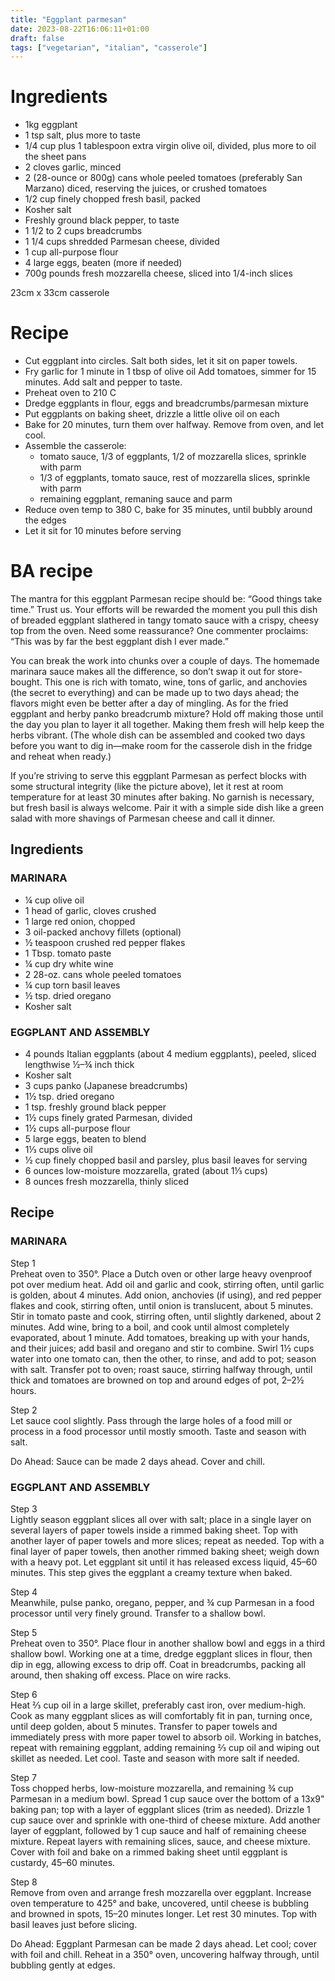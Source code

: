 ```yaml
---
title: "Eggplant parmesan"
date: 2023-08-22T16:06:11+01:00
draft: false
tags: ["vegetarian", "italian", "casserole"]
---
```


# Ingredients

 - 1kg eggplant
 - 1 tsp salt, plus more to taste
 - 1/4 cup plus 1 tablespoon extra virgin olive oil, divided, plus more to oil the sheet pans
 - 2 cloves garlic, minced
 - 2 (28-ounce or 800g) cans whole peeled tomatoes (preferably San Marzano) diced, reserving the juices, or crushed tomatoes
 - 1/2 cup finely chopped fresh basil, packed
 - Kosher salt
 - Freshly ground black pepper, to taste
 - 1 1/2 to 2 cups breadcrumbs
 - 1 1/4 cups shredded Parmesan cheese, divided
 - 1 cup all-purpose flour
 - 4 large eggs, beaten (more if needed)
 - 700g pounds fresh mozzarella cheese, sliced into 1/4-inch slices

23cm x 33cm casserole

# Recipe

 - Cut eggplant into circles. Salt both sides, let it sit on paper towels.
 - Fry garlic for 1 minute in 1 tbsp of olive oil Add tomatoes, simmer for 15 minutes. Add salt and pepper to taste.
 - Preheat oven to 210 C
 - Dredge eggplants in flour, eggs and breadcrumbs/parmesan mixture
 - Put eggplants on baking sheet, drizzle a little olive oil on each
 - Bake for 20 minutes, turn them over halfway. Remove from oven, and let cool.
 - Assemble the casserole:
    - tomato sauce, 1/3 of eggplants, 1/2 of mozzarella slices, sprinkle with parm
    - 1/3 of eggplants, tomato sauce, rest of mozzarella slices, sprinkle with parm
    - remaining eggplant, remaning sauce and parm
 - Reduce oven temp to 380 C, bake for 35 minutes, until bubbly around the edges
 - Let it sit for 10 minutes before serving

# BA recipe

The mantra for this eggplant Parmesan recipe should be: “Good things take time.” Trust us. Your efforts will be rewarded the moment you pull this dish of breaded eggplant slathered in tangy tomato sauce with a crispy, cheesy top from the oven. Need some reassurance? One commenter proclaims: “This was by far the best eggplant dish I ever made.”

You can break the work into chunks over a couple of days. The homemade marinara sauce makes all the difference, so don’t swap it out for store-bought. This one is rich with tomato, wine, tons of garlic, and anchovies (the secret to everything) and can be made up to two days ahead; the flavors might even be better after a day of mingling. As for the fried eggplant and herby panko breadcrumb mixture? Hold off making those until the day you plan to layer it all together. Making them fresh will help keep the herbs vibrant. (The whole dish can be assembled and cooked two days before you want to dig in—make room for the casserole dish in the fridge and reheat when ready.) 

If you’re striving to serve this eggplant Parmesan as perfect blocks with some structural integrity (like the picture above), let it rest at room temperature for at least 30 minutes after baking. No garnish is necessary, but fresh basil is always welcome. Pair it with a simple side dish like a green salad with more shavings of Parmesan cheese and call it dinner.

## Ingredients

### MARINARA

 - ¼ cup olive oil
 - 1 head of garlic, cloves crushed
 - 1 large red onion, chopped
 - 3 oil-packed anchovy fillets (optional)
 - ½ teaspoon crushed red pepper flakes
 - 1 Tbsp. tomato paste
 - ¼ cup dry white wine
 - 2 28-oz. cans whole peeled tomatoes
 - ¼ cup torn basil leaves
 - ½ tsp. dried oregano
 - Kosher salt

### EGGPLANT AND ASSEMBLY

 - 4 pounds Italian eggplants (about 4 medium eggplants), peeled, sliced lengthwise ½–¾ inch thick
 - Kosher salt
 - 3 cups panko (Japanese breadcrumbs)
 - 1½ tsp. dried oregano
 - 1 tsp. freshly ground black pepper
 - 1½ cups finely grated Parmesan, divided
 - 1½ cups all-purpose flour
 - 5 large eggs, beaten to blend
 - 1⅓ cups olive oil
 - ½ cup finely chopped basil and parsley, plus basil leaves for serving
 - 6 ounces low-moisture mozzarella, grated (about 1⅓ cups)
 - 8 ounces fresh mozzarella, thinly sliced

## Recipe

### MARINARA

Step 1  
Preheat oven to 350°. Place a Dutch oven or other large heavy ovenproof pot over medium heat. Add oil and garlic and cook, stirring often, until garlic is golden, about 4 minutes. Add onion, anchovies (if using), and red pepper flakes and cook, stirring often, until onion is translucent, about 5 minutes. Stir in tomato paste and cook, stirring often, until slightly darkened, about 2 minutes. Add wine, bring to a boil, and cook until almost completely evaporated, about 1 minute. Add tomatoes, breaking up with your hands, and their juices; add basil and oregano and stir to combine. Swirl 1½ cups water into one tomato can, then the other, to rinse, and add to pot; season with salt. Transfer pot to oven; roast sauce, stirring halfway through, until thick and tomatoes are browned on top and around edges of pot, 2–2½ hours.

Step 2  
Let sauce cool slightly. Pass through the large holes of a food mill or process in a food processor until mostly smooth. Taste and season with salt.

Do Ahead: Sauce can be made 2 days ahead. Cover and chill.

### EGGPLANT AND ASSEMBLY

Step 3  
Lightly season eggplant slices all over with salt; place in a single layer on several layers of paper towels inside a rimmed baking sheet. Top with another layer of paper towels and more slices; repeat as needed. Top with a final layer of paper towels, then another rimmed baking sheet; weigh down with a heavy pot. Let eggplant sit until it has released excess liquid, 45–60 minutes. This step gives the eggplant a creamy texture when baked.

Step 4  
Meanwhile, pulse panko, oregano, pepper, and ¾ cup Parmesan in a food processor until very finely ground. Transfer to a shallow bowl.

Step 5  
Preheat oven to 350°. Place flour in another shallow bowl and eggs in a third shallow bowl. Working one at a time, dredge eggplant slices in flour, then dip in egg, allowing excess to drip off. Coat in breadcrumbs, packing all around, then shaking off excess. Place on wire racks.

Step 6  
Heat ⅔ cup oil in a large skillet, preferably cast iron, over medium-high. Cook as many eggplant slices as will comfortably fit in pan, turning once, until deep golden, about 5 minutes. Transfer to paper towels and immediately press with more paper towel to absorb oil. Working in batches, repeat with remaining eggplant, adding remaining ⅔ cup oil and wiping out skillet as needed. Let cool. Taste and season with more salt if needed.

Step 7  
Toss chopped herbs, low-moisture mozzarella, and remaining ¾ cup Parmesan in a medium bowl. Spread 1 cup sauce over the bottom of a 13x9" baking pan; top with a layer of eggplant slices (trim as needed). Drizzle 1 cup sauce over and sprinkle with one-third of cheese mixture. Add another layer of eggplant, followed by 1 cup sauce and half of remaining cheese mixture. Repeat layers with remaining slices, sauce, and cheese mixture. Cover with foil and bake on a rimmed baking sheet until eggplant is custardy, 45–60 minutes.

Step 8  
Remove from oven and arrange fresh mozzarella over eggplant. Increase oven temperature to 425° and bake, uncovered, until cheese is bubbling and browned in spots, 15–20 minutes longer. Let rest 30 minutes. Top with basil leaves just before slicing.

Do Ahead: Eggplant Parmesan can be made 2 days ahead. Let cool; cover with foil and chill. Reheat in a 350° oven, uncovering halfway through, until bubbling gently at edges.
